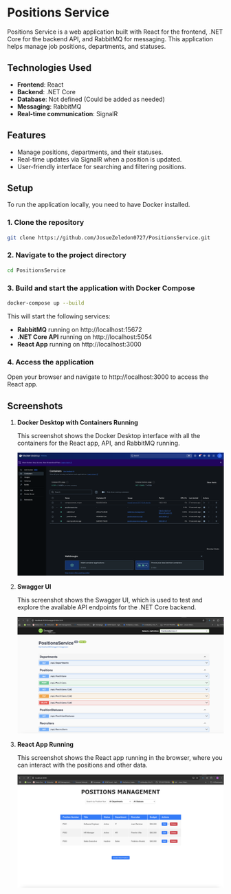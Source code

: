 # Positions Service

Positions Service is a web application built with React for the frontend, .NET Core for the backend API, and RabbitMQ for messaging. This application helps manage job positions, departments, and statuses.

## Technologies Used

- **Frontend**: React
- **Backend**: .NET Core
- **Database**: Not defined (Could be added as needed)
- **Messaging**: RabbitMQ
- **Real-time communication**: SignalR

## Features

- Manage positions, departments, and their statuses.
- Real-time updates via SignalR when a position is updated.
- User-friendly interface for searching and filtering positions.

## Setup

To run the application locally, you need to have Docker installed.

### 1. Clone the repository

```bash
git clone https://github.com/JosueZeledon0727/PositionsService.git
```

### 2. Navigate to the project directory

```bash
cd PositionsService
```

### 3. Build and start the application with Docker Compose

```bash
docker-compose up --build
```
This will start the following services:

- **RabbitMQ** running on http://localhost:15672
- **.NET Core API** running on http://localhost:5054
- **React App** running on http://localhost:3000


### 4. Access the application
Open your browser and navigate to http://localhost:3000 to access the React app.

## Screenshots

1. **Docker Desktop with Containers Running**

   This screenshot shows the Docker Desktop interface with all the containers for the React app, API, and RabbitMQ running.

   ![Docker Desktop with Containers](./assets/docker_containers.png)

2. **Swagger UI**

   This screenshot shows the Swagger UI, which is used to test and explore the available API endpoints for the .NET Core backend.

   ![Swagger UI](./assets/swagger_ui.png)

3. **React App Running**

   This screenshot shows the React app running in the browser, where you can interact with the positions and other data.

   ![React App Running](./assets/react_app.png)